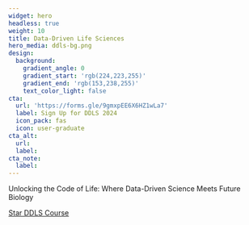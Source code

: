 ```yaml
---
widget: hero
headless: true
weight: 10
title: Data-Driven Life Sciences
hero_media: ddls-bg.png
design:
  background:
    gradient_angle: 0
    gradient_start: 'rgb(224,223,255)'
    gradient_end: 'rgb(153,238,255)'
    text_color_light: false
cta:
  url: 'https://forms.gle/9gmxpEE6X6HZ1wLa7'
  label: Sign Up for DDLS 2024
  icon_pack: fas
  icon: user-graduate
cta_alt:
  url:
  label:
cta_note:
  label:
---
```



Unlocking the Code of Life: Where Data-Driven Science Meets Future Biology
<br>

<a class="github-button" href="https://github.com/aicell-lab/ddls-course" data-icon="octicon-star" data-size="large" data-show-count="true" aria-label="Star Wowchemy Website Builder for Hugo">Star DDLS Course</a>
<script async defer src="https://buttons.github.io/buttons.js"></script>

